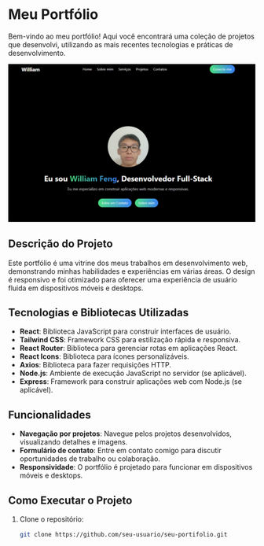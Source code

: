 # Meu Portfólio

Bem-vindo ao meu portfólio! Aqui você encontrará uma coleção de projetos que desenvolvi, utilizando as mais recentes tecnologias e práticas de desenvolvimento.

![Screenshot do Meu Portfólio](src/assets/screenshot.png)

## Descrição do Projeto

Este portfólio é uma vitrine dos meus trabalhos em desenvolvimento web, demonstrando minhas habilidades e experiências em várias áreas. O design é responsivo e foi otimizado para oferecer uma experiência de usuário fluida em dispositivos móveis e desktops.

## Tecnologias e Bibliotecas Utilizadas

- **React**: Biblioteca JavaScript para construir interfaces de usuário.
- **Tailwind CSS**: Framework CSS para estilização rápida e responsiva.
- **React Router**: Biblioteca para gerenciar rotas em aplicações React.
- **React Icons**: Biblioteca para ícones personalizáveis.
- **Axios**: Biblioteca para fazer requisições HTTP.
- **Node.js**: Ambiente de execução JavaScript no servidor (se aplicável).
- **Express**: Framework para construir aplicações web com Node.js (se aplicável).

## Funcionalidades

- **Navegação por projetos**: Navegue pelos projetos desenvolvidos, visualizando detalhes e imagens.
- **Formulário de contato**: Entre em contato comigo para discutir oportunidades de trabalho ou colaboração.
- **Responsividade**: O portfólio é projetado para funcionar em dispositivos móveis e desktops.

## Como Executar o Projeto

1. Clone o repositório:
   ```bash
   git clone https://github.com/seu-usuario/seu-portifolio.git
